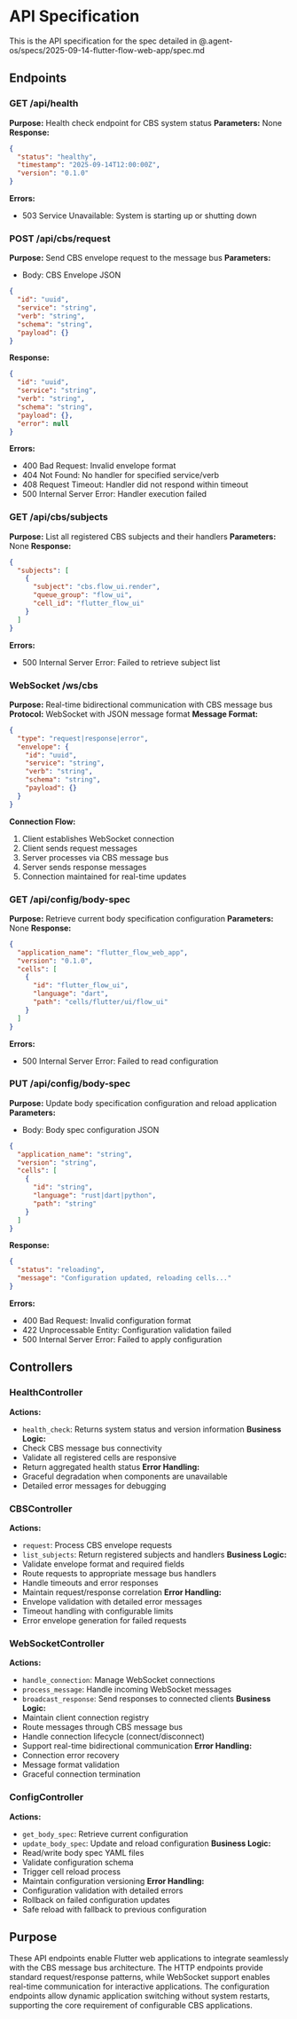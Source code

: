 # API Specification

This is the API specification for the spec detailed in @.agent-os/specs/2025-09-14-flutter-flow-web-app/spec.md

## Endpoints

### GET /api/health
**Purpose:** Health check endpoint for CBS system status
**Parameters:** None
**Response:** 
```json
{
  "status": "healthy",
  "timestamp": "2025-09-14T12:00:00Z",
  "version": "0.1.0"
}
```
**Errors:** 
- 503 Service Unavailable: System is starting up or shutting down

### POST /api/cbs/request
**Purpose:** Send CBS envelope request to the message bus
**Parameters:** 
- Body: CBS Envelope JSON
```json
{
  "id": "uuid",
  "service": "string",
  "verb": "string", 
  "schema": "string",
  "payload": {}
}
```
**Response:**
```json
{
  "id": "uuid",
  "service": "string",
  "verb": "string",
  "schema": "string",
  "payload": {},
  "error": null
}
```
**Errors:**
- 400 Bad Request: Invalid envelope format
- 404 Not Found: No handler for specified service/verb
- 408 Request Timeout: Handler did not respond within timeout
- 500 Internal Server Error: Handler execution failed

### GET /api/cbs/subjects
**Purpose:** List all registered CBS subjects and their handlers
**Parameters:** None
**Response:**
```json
{
  "subjects": [
    {
      "subject": "cbs.flow_ui.render",
      "queue_group": "flow_ui",
      "cell_id": "flutter_flow_ui"
    }
  ]
}
```
**Errors:**
- 500 Internal Server Error: Failed to retrieve subject list

### WebSocket /ws/cbs
**Purpose:** Real-time bidirectional communication with CBS message bus
**Protocol:** WebSocket with JSON message format
**Message Format:**
```json
{
  "type": "request|response|error",
  "envelope": {
    "id": "uuid",
    "service": "string", 
    "verb": "string",
    "schema": "string",
    "payload": {}
  }
}
```
**Connection Flow:**
1. Client establishes WebSocket connection
2. Client sends request messages
3. Server processes via CBS message bus
4. Server sends response messages
5. Connection maintained for real-time updates

### GET /api/config/body-spec
**Purpose:** Retrieve current body specification configuration
**Parameters:** None
**Response:**
```json
{
  "application_name": "flutter_flow_web_app",
  "version": "0.1.0",
  "cells": [
    {
      "id": "flutter_flow_ui",
      "language": "dart",
      "path": "cells/flutter/ui/flow_ui"
    }
  ]
}
```
**Errors:**
- 500 Internal Server Error: Failed to read configuration

### PUT /api/config/body-spec
**Purpose:** Update body specification configuration and reload application
**Parameters:**
- Body: Body spec configuration JSON
```json
{
  "application_name": "string",
  "version": "string", 
  "cells": [
    {
      "id": "string",
      "language": "rust|dart|python",
      "path": "string"
    }
  ]
}
```
**Response:**
```json
{
  "status": "reloading",
  "message": "Configuration updated, reloading cells..."
}
```
**Errors:**
- 400 Bad Request: Invalid configuration format
- 422 Unprocessable Entity: Configuration validation failed
- 500 Internal Server Error: Failed to apply configuration

## Controllers

### HealthController
**Actions:**
- `health_check`: Returns system status and version information
**Business Logic:** 
- Check CBS message bus connectivity
- Validate all registered cells are responsive
- Return aggregated health status
**Error Handling:**
- Graceful degradation when components are unavailable
- Detailed error messages for debugging

### CBSController  
**Actions:**
- `request`: Process CBS envelope requests
- `list_subjects`: Return registered subjects and handlers
**Business Logic:**
- Validate envelope format and required fields
- Route requests to appropriate message bus handlers
- Handle timeouts and error responses
- Maintain request/response correlation
**Error Handling:**
- Envelope validation with detailed error messages
- Timeout handling with configurable limits
- Error envelope generation for failed requests

### WebSocketController
**Actions:**
- `handle_connection`: Manage WebSocket connections
- `process_message`: Handle incoming WebSocket messages
- `broadcast_response`: Send responses to connected clients
**Business Logic:**
- Maintain client connection registry
- Route messages through CBS message bus
- Handle connection lifecycle (connect/disconnect)
- Support real-time bidirectional communication
**Error Handling:**
- Connection error recovery
- Message format validation
- Graceful connection termination

### ConfigController
**Actions:**
- `get_body_spec`: Retrieve current configuration
- `update_body_spec`: Update and reload configuration
**Business Logic:**
- Read/write body spec YAML files
- Validate configuration schema
- Trigger cell reload process
- Maintain configuration versioning
**Error Handling:**
- Configuration validation with detailed errors
- Rollback on failed configuration updates
- Safe reload with fallback to previous configuration

## Purpose

These API endpoints enable Flutter web applications to integrate seamlessly with the CBS message bus architecture. The HTTP endpoints provide standard request/response patterns, while WebSocket support enables real-time communication for interactive applications. The configuration endpoints allow dynamic application switching without system restarts, supporting the core requirement of configurable CBS applications.
